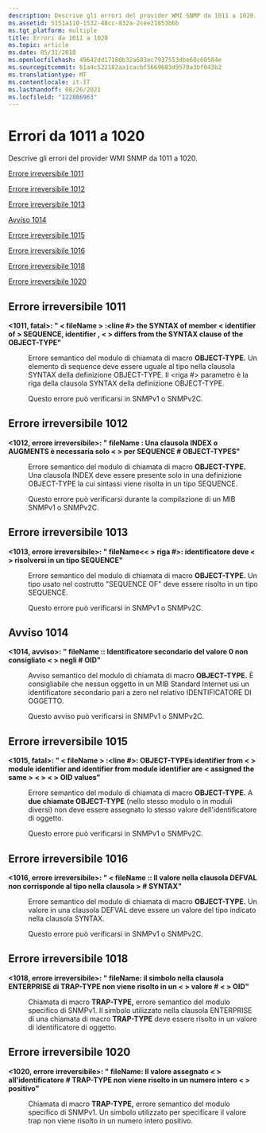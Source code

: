 ```yaml
---
description: Descrive gli errori del provider WMI SNMP da 1011 a 1020.
ms.assetid: 5151a110-1532-48cc-832a-2cee21853b6b
ms.tgt_platform: multiple
title: Errori da 1011 a 1020
ms.topic: article
ms.date: 05/31/2018
ms.openlocfilehash: 49642dd17180b32a683ec7937553dbe60c60584e
ms.sourcegitcommit: 61a4c522182aa1cacbf5669683d9570a3bf043b2
ms.translationtype: MT
ms.contentlocale: it-IT
ms.lasthandoff: 08/26/2021
ms.locfileid: "122886963"
---
```

# <a name="errors-1011-through-1020"></a>Errori da 1011 a 1020

Descrive gli errori del provider WMI SNMP da 1011 a 1020.

[Errore irreversibile 1011](#fatal-error-1011)

[Errore irreversibile 1012](#fatal-error-1012)

[Errore irreversibile 1013](#fatal-error-1013)

[Avviso 1014](#warning-1014)

[Errore irreversibile 1015](#fatal-error-1015)

[Errore irreversibile 1016](#fatal-error-1016)

[Errore irreversibile 1018](#fatal-error-1018)

[Errore irreversibile 1020](#fatal-error-1020)

## <a name="fatal-error-1011"></a>Errore irreversibile 1011

<dl> <dt>

<span id="_1011__Fatal_____fileName___line___the_SYNTAX_of_member__identifier__of_SEQUENCE___identifier___differs_from_the_SYNTAX_clause_of_the_OBJECT-TYPE_"></span><span id="_1011__fatal_____filename___line___the_syntax_of_member__identifier__of_sequence___identifier___differs_from_the_syntax_clause_of_the_object-type_"></span><span id="_1011__FATAL_____FILENAME___LINE___THE_SYNTAX_OF_MEMBER__IDENTIFIER__OF_SEQUENCE___IDENTIFIER___DIFFERS_FROM_THE_SYNTAX_CLAUSE_OF_THE_OBJECT-TYPE_"></span>**<1011, fatal>: " &lt; fileName &gt; :<line \#> the SYNTAX of member &lt; identifier of &gt; SEQUENCE, identifier , &lt; &gt; differs from the SYNTAX clause of the OBJECT-TYPE"**
</dt> <dd>

Errore semantico del modulo di chiamata di macro **OBJECT-TYPE.** Un elemento di sequence deve essere uguale al tipo nella clausola SYNTAX della definizione OBJECT-TYPE. Il <riga \#> parametro è la riga della clausola SYNTAX della definizione OBJECT-TYPE.

Questo errore può verificarsi in SNMPv1 o SNMPv2C.

</dd> </dl>

## <a name="fatal-error-1012"></a>Errore irreversibile 1012

<dl> <dt>

<span id="_1012__Fatal_____fileName___line___An_INDEX_or_AUGMENTS_clause_is_required_only_for_SEQUENCE_OBJECT-TYPES_"></span><span id="_1012__fatal_____filename___line___an_index_or_augments_clause_is_required_only_for_sequence_object-types_"></span><span id="_1012__FATAL_____FILENAME___LINE___AN_INDEX_OR_AUGMENTS_CLAUSE_IS_REQUIRED_ONLY_FOR_SEQUENCE_OBJECT-TYPES_"></span>**<1012, errore irreversibile>: " fileName :<line> Una clausola INDEX o AUGMENTS è necessaria solo &lt; &gt; per SEQUENCE \# OBJECT-TYPES"**
</dt> <dd>

Errore semantico del modulo di chiamata di macro **OBJECT-TYPE.** Una clausola INDEX deve essere presente solo in una definizione OBJECT-TYPE la cui sintassi viene risolta in un tipo SEQUENCE.

Questo errore può verificarsi durante la compilazione di un MIB SNMPv1 o SNMPv2C.

</dd> </dl>

## <a name="fatal-error-1013"></a>Errore irreversibile 1013

<dl> <dt>

<span id="_1013__Fatal_____fileName__line_____identifier__should_resolve_to_a_SEQUENCE_type_"></span><span id="_1013__fatal_____filename__line_____identifier__should_resolve_to_a_sequence_type_"></span><span id="_1013__FATAL_____FILENAME__LINE_____IDENTIFIER__SHOULD_RESOLVE_TO_A_SEQUENCE_TYPE_"></span>**<1013, errore irreversibile>: " fileName<&lt; &gt; riga \#>: identificatore deve &lt; &gt; risolversi in un tipo SEQUENCE"**
</dt> <dd>

Errore semantico del modulo di chiamata di macro **OBJECT-TYPE.** Un tipo usato nel costrutto "SEQUENCE OF" deve essere risolto in un tipo SEQUENCE.

Questo errore può verificarsi in SNMPv1 o SNMPv2C.

</dd> </dl>

## <a name="warning-1014"></a>Avviso 1014

<dl> <dt>

<span id="_1014__Warning_____fileName___line____Sub-identifier_of_value_0_not_recommended_in_OIDs_"></span><span id="_1014__warning_____filename___line____sub-identifier_of_value_0_not_recommended_in_oids_"></span><span id="_1014__WARNING_____FILENAME___LINE____SUB-IDENTIFIER_OF_VALUE_0_NOT_RECOMMENDED_IN_OIDS_"></span>**<1014, avviso>: " fileName :<riga>: Identificatore secondario del valore 0 non consigliato &lt; &gt; negli \# OID"**
</dt> <dd>

Avviso semantico del modulo di chiamata di macro **OBJECT-TYPE.** È consigliabile che nessun oggetto in un MIB Standard Internet usi un identificatore secondario pari a zero nel relativo IDENTIFICATORE DI OGGETTO.

Questo avviso può verificarsi in SNMPv1 o SNMPv2C.

</dd> </dl>

## <a name="fatal-error-1015"></a>Errore irreversibile 1015

<dl> <dt>

<span id="_1015__Fatal_____fileName___line____OBJECT-TYPEs__identifier__from_module__identifier__and__identifier__from_module__identifier__are_assigned_the_same_OID_values_"></span><span id="_1015__fatal_____filename___line____object-types__identifier__from_module__identifier__and__identifier__from_module__identifier__are_assigned_the_same_oid_values_"></span><span id="_1015__FATAL_____FILENAME___LINE____OBJECT-TYPES__IDENTIFIER__FROM_MODULE__IDENTIFIER__AND__IDENTIFIER__FROM_MODULE__IDENTIFIER__ARE_ASSIGNED_THE_SAME_OID_VALUES_"></span>**<1015, fatal>: " &lt; fileName &gt; :<line \#>: OBJECT-TYPEs identifier from &lt; &gt; module identifier and identifier from module identifier are &lt; assigned the same &gt; &lt; &gt; &lt; &gt; OID values"**
</dt> <dd>

Errore semantico del modulo di chiamata di macro **OBJECT-TYPE.** A **due chiamate OBJECT-TYPE** (nello stesso modulo o in moduli diversi) non deve essere assegnato lo stesso valore dell'identificatore di oggetto.

Questo errore può verificarsi in SNMPv1 o SNMPv2C.

</dd> </dl>

## <a name="fatal-error-1016"></a>Errore irreversibile 1016

<dl> <dt>

<span id="_1016__Fatal_____fileName___line____Value_in_the_DEFVAL_clause_does_not_match_the_type_in_the_SYNTAX_clause_"></span><span id="_1016__fatal_____filename___line____value_in_the_defval_clause_does_not_match_the_type_in_the_syntax_clause_"></span><span id="_1016__FATAL_____FILENAME___LINE____VALUE_IN_THE_DEFVAL_CLAUSE_DOES_NOT_MATCH_THE_TYPE_IN_THE_SYNTAX_CLAUSE_"></span>**<1016, errore irreversibile>: " &lt; fileName :<riga>: Il valore nella clausola DEFVAL non corrisponde al tipo nella clausola &gt; \# SYNTAX"**
</dt> <dd>

Errore semantico del modulo di chiamata di macro **OBJECT-TYPE.** Un valore in una clausola DEFVAL deve essere un valore del tipo indicato nella clausola SYNTAX.

Questo errore può verificarsi in SNMPv1 o SNMPv2C.

</dd> </dl>

## <a name="fatal-error-1018"></a>Errore irreversibile 1018

<dl> <dt>

<span id="_1018__Fatal_____fileName__line_____symbol__in_ENTERPRISE_clause_of_TRAP-TYPE_does_not_resolve_to_an_OID_value_"></span><span id="_1018__fatal_____filename__line_____symbol__in_enterprise_clause_of_trap-type_does_not_resolve_to_an_oid_value_"></span><span id="_1018__FATAL_____FILENAME__LINE_____SYMBOL__IN_ENTERPRISE_CLAUSE_OF_TRAP-TYPE_DOES_NOT_RESOLVE_TO_AN_OID_VALUE_"></span>**<1018, errore irreversibile>: " fileName<riga>: il simbolo nella clausola ENTERPRISE di TRAP-TYPE non viene risolto in un &lt; &gt; valore \# &lt; &gt; OID"**
</dt> <dd>

Chiamata di macro **TRAP-TYPE,** errore semantico del modulo specifico di SNMPv1. Il simbolo utilizzato nella clausola ENTERPRISE di una chiamata di macro **TRAP-TYPE** deve essere risolto in un valore di identificatore di oggetto.

</dd> </dl>

## <a name="fatal-error-1020"></a>Errore irreversibile 1020

<dl> <dt>

<span id="_1020__Fatal_____fileName__line____Value_assigned_to_TRAP-TYPE__identifier__does_not_resolve_to_a_positive_integer_"></span><span id="_1020__fatal_____filename__line____value_assigned_to_trap-type__identifier__does_not_resolve_to_a_positive_integer_"></span><span id="_1020__FATAL_____FILENAME__LINE____VALUE_ASSIGNED_TO_TRAP-TYPE__IDENTIFIER__DOES_NOT_RESOLVE_TO_A_POSITIVE_INTEGER_"></span>**<1020, errore irreversibile>: " fileName<riga>: Il valore assegnato &lt; &gt; all'identificatore \# TRAP-TYPE non viene risolto in un numero intero &lt; &gt; positivo"**
</dt> <dd>

Chiamata di macro **TRAP-TYPE,** errore semantico del modulo specifico di SNMPv1. Un simbolo utilizzato per specificare il valore trap non viene risolto in un numero intero positivo.

</dd> </dl>

 

 



